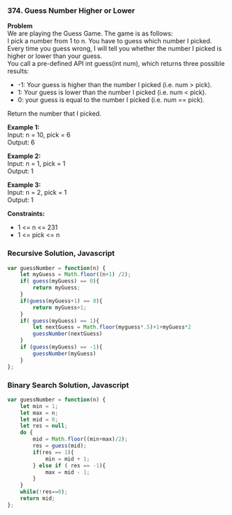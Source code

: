 ### 374. Guess Number Higher or Lower

**Problem**\
We are playing the Guess Game. The game is as follows:\
I pick a number from 1 to n. You have to guess which number I picked.\
Every time you guess wrong, I will tell you whether the number I picked is higher or lower than your guess.\
You call a pre-defined API int guess(int num), which returns three possible results:
- -1: Your guess is higher than the number I picked (i.e. num > pick).
- 1: Your guess is lower than the number I picked (i.e. num < pick).
- 0: your guess is equal to the number I picked (i.e. num == pick).

Return the number that I picked.

**Example 1:**\
Input: n = 10, pick = 6\
Output: 6

**Example 2:**\
Input: n = 1, pick = 1\
Output: 1

**Example 3:**\
Input: n = 2, pick = 1\
Output: 1 

**Constraints:**
- 1 <= n <= 231 
- 1 <= pick <= n

### Recursive Solution, Javascript
```javascript
var guessNumber = function(n) {
    let myGuess = Math.floor((n+1) /2);
    if( guess(myGuess) == 0){
        return myGuess;
    }
    if(guess(myGuess+1) == 0){
        return myGuess+1;
    }
    if( guess(myGuess) == 1){
        let nextGuess = Math.floor(myguess*.5)+1+myGuess*2
        guessNumber(nextGuess)
    }
    if (guess(myGuess) == -1){
        guessNumber(myGuess)
    }
};
```

### Binary Search Solution, Javascript
```javascript
var guessNumber = function(n) {
    let min = 1;
    let max = n;
    let mid = 0;
    let res = null;
    do {
        mid = Math.floor((min+max)/2);
        res = guess(mid);
        if(res == 1){
            min = mid + 1;
        } else if ( res == -1){
            max = mid - 1;
        }
    }
    while(!res==0);
    return mid;
};
```